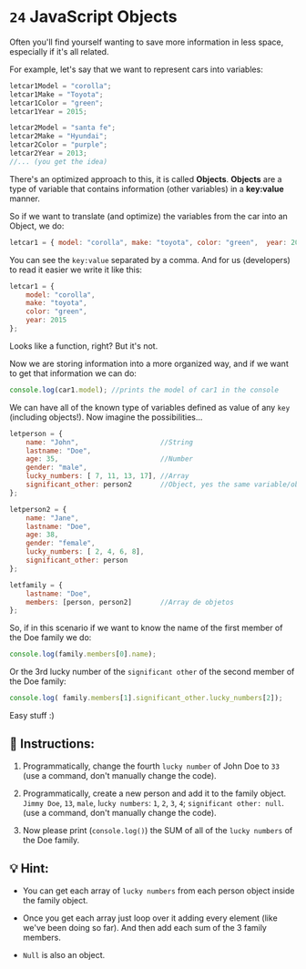 # `24` JavaScript Objects 

Often you'll find yourself wanting to save more information in less space, especially if it's all related. 

For example, let's say that we want to represent cars into variables:

```js
letcar1Model = "corolla";
letcar1Make = "Toyota";
letcar1Color = "green";
letcar1Year = 2015;

letcar2Model = "santa fe";
letcar2Make = "Hyundai";
letcar2Color = "purple";
letcar2Year = 2013;
//... (you get the idea)
```

There's an optimized approach to this, it is called **Objects**. **Objects** are a type of variable that contains information (other variables) in a **key:value** manner.

So if we want to translate (and optimize) the variables from the car into an Object, we do:

```js
letcar1 = { model: "corolla", make: "toyota", color: "green",  year: 2015};
```

You can see the `key:value` separated by a comma.  And for us (developers) to read it easier we write it like this:

```js
letcar1 = {
    model: "corolla", 
    make: "toyota", 
    color: "green",  
    year: 2015
};
```

Looks like a function, right? But it's not.

Now we are storing information into a more organized way, and if we want to get that information we can do:

```js
console.log(car1.model); //prints the model of car1 in the console
```

We can have all of the known type of variables defined as value of any `key` (including objects!). Now imagine the possibilities...

```js
letperson = {
    name: "John",                    //String
    lastname: "Doe",
    age: 35,                         //Number
    gender: "male",
    lucky_numbers: [ 7, 11, 13, 17], //Array
    significant_other: person2       //Object, yes the same variable/object defined after
};

letperson2 = {
    name: "Jane",
    lastname: "Doe",
    age: 38,
    gender: "female",
    lucky_numbers: [ 2, 4, 6, 8],
    significant_other: person
};

letfamily = {
    lastname: "Doe",
    members: [person, person2]       //Array de objetos
};
```

So, if in this scenario if we want to know the name of the first member of the Doe family we do:

```js
console.log(family.members[0].name);
```

Or the 3rd lucky number of the `significant other` of the second member of the Doe family:

```js
console.log( family.members[1].significant_other.lucky_numbers[2]);
```

Easy stuff :)

## 📝 Instructions:

1. Programmatically, change the fourth `lucky number` of John Doe to `33` (use a command, don't manually change the code).

2. Programmatically, create a new person and add it to the family object. `Jimmy Doe`, `13`, `male`, l`ucky numbers`: `1`, `2`, `3`, `4`; `significant other: null`. (use a command, don't manually change the code).

3. Now please print (`console.log()`) the SUM of all of the `lucky numbers` of the Doe family.

## 💡 Hint:

+ You can get each array of `lucky numbers` from each person object inside the family object.

+ Once you get each array just loop over it adding every element (like we've been doing so far). And then add each sum of the 3 family members.

+ `Null` is also an object.